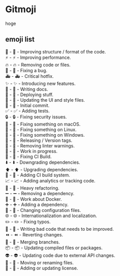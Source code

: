 # Gitmoji
hoge
## emoji list

🎨  - :art: - Improving structure / format of the code.  
⚡️  - :zap: - Improving performance.  
🔥  - :fire: - Removing code or files.  
🐛  - :bug: - Fixing a bug.  
🚑  - :ambulance: - Critical hotfix.  
✨  - :sparkles: - Introducing new features.  
📝  - :memo: - Writing docs.  
🚀  - :rocket: - Deploying stuff.  
💄  - :lipstick: - Updating the UI and style files.  
🎉  - :tada: - Initial commit.  
✅  - :white_check_mark: - Adding tests.  
🔒  - :lock: - Fixing security issues.  
🍎  - :apple: - Fixing something on macOS.  
🐧  - :penguin: - Fixing something on Linux.  
🏁  - :checkered_flag: - Fixing something on Windows.  
🔖  - :bookmark: - Releasing / Version tags.  
🚨  - :rotating_light: - Removing linter warnings.  
🚧  - :construction: - Work in progress.  
💚  - :green_heart: - Fixing CI Build.  
⬇️  - :arrow_down: - Downgrading dependencies.  
⬆️  - :arrow_up: - Upgrading dependencies.  
👷  - :construction_worker: - Adding CI build system.  
📈  - :chart_with_upwards_trend: - Adding analytics or tracking code.  
🔨  - :hammer: - Heavy refactoring.  
➖  - :heavy_minus_sign: - Removing a dependency.  
🐳  - :whale: - Work about Docker.  
➕  - :heavy_plus_sign: - Adding a dependency.  
🔧  - :wrench: - Changing configuration files.  
🌐  - :globe_with_meridians: - Internationalization and localization.  
✏️  - :pencil2: - Fixing typos.  
💩  - :hankey: - Writing bad code that needs to be improved.  
⏪  - :rewind: - Reverting changes.  
🔀  - :twisted_rightwards_arrows: - Merging branches.  
📦  - :package: - Updating compiled files or packages.  
👽  - :alien: - Updating code due to external API changes.  
🚚  - :truck: - Moving or renaming files.  
📄  - :page_facing_up: - Adding or updating license.  
